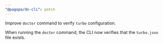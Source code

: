 ```yaml
---
"@pagopa/dx-cli": patch
---
```


Improve `doctor` command to verify `turbo` configuration.

When running the `doctor` command, the CLI now verifies that the `turbo.json` file exists.
